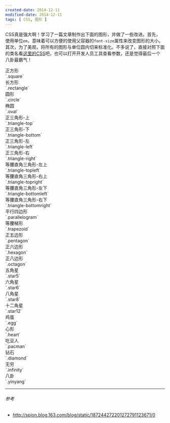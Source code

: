 ```yaml
---
created-date: 2014-12-11
modified-date: 2014-12-11
tags: [ CSS, 图形 ]
---
```


<!-- style>
.square {margin: .146em; width: .707em; height: .707em; background: #2ecc71;}
.rectangle {margin: .238em .075em; width: .850em; height: .525em; background: #2ecc71;}
.circle {width: 1em; height: 1em; border-radius: 50%; background: #e67e22;}
.oval {margin: .191em 0; width: 1em; height: .618em; border-radius: .5em / .309em; background: #e67e22;}
.triangle-top {margin: 0 .067em .25em; width: 0; border-left: .433em solid transparent; border-right: .433em solid transparent; border-bottom: .75em solid #f1c40f;}
.triangle-bottom {margin: .25em .067em 0; width: 0; border-left: .433em solid transparent; border-right: .433em solid transparent; border-top: .75em solid #f1c40f;}
.triangle-left {margin: .067em 0; margin-left: .25em; width: 0; border-top: .433em solid transparent; border-bottom: .433em solid transparent; border-left: .75em solid #f1c40f;}
.triangle-right {margin: .067em 0; margin-right: .25em; width: 0; border-top: .433em solid transparent; border-bottom: .433em solid transparent; border-right: .75em solid #f1c40f;}
.triangle-topleft {margin: .146em; width: 0; border-top: .707em solid #f1c40f; border-right: .707em solid transparent;}
.triangle-topright {margin: .146em; width: 0; border-top: .707em solid #f1c40f; border-left: .707em solid transparent;}
.triangle-bottomleft {margin: .146em; width: 0; border-bottom: .707em solid #f1c40f; border-right: .707em solid transparent;}
.triangle-bottomright {margin: .146em; width: 0; border-bottom: .707em solid #f1c40f; border-left: .707em solid transparent;}
.parallelogram {margin: .25em .211em; width: .578em; height: .5em; -webkit-transform: skew(-30deg); -moz-transform: skew(-30deg); -ms-transform: skew(-30deg); -o-transform: skew(-30deg); transform: skew(-30deg); background: #2ecc71;}
.trapezoid {margin-top: .067em; margin-bottom: .5em; width: .5em; border-left: .25em solid transparent; border-right: .25em solid transparent; border-bottom: .433em solid #2ecc71;}
.pentagon {position: relative; margin: .345em .025em .096em; width: .588em; border-left: .181em solid transparent; border-right: .181em solid transparent; border-top: .559em solid #2ecc71;}
.pentagon:before {content: ''; position: absolute; bottom: .555em; /* .559em */ left: -.181em; width: 0; border-left: .476em solid transparent; border-right: .476em solid transparent; border-bottom: .345em solid #2ecc71;}
.hexagon {position: relative; margin: .25em .067em; width: .866em; height: .5em; background: #2ecc71;}
.hexagon:before, .hexagon:after {content: ''; position: absolute; left: 0; width: 0; border-left: .433em solid transparent; border-right: .433em solid transparent;}
.hexagon:before {top: -.248em; /* -.25em */ border-bottom: .25em solid #2ecc71;}
.hexagon:after {bottom: -.248em; /* -.25em */ border-top: .25em solid #2ecc71;}
.octagon {position: relative; margin: .308em .038em; width: .924em; height: .383em; background: #2ecc71;}
.octagon:before, .octagon:after {content: ''; position: absolute; left: 0; width: .383em; border-left: .271em solid transparent; border-right: .271em solid transparent;}
.octagon:before {top: -.266em; /* -.271em */ border-bottom: .271em solid #2ecc71;}
.octagon:after {bottom: -.266em; /* -.271em */ border-top: .271em solid #2ecc71;}
.star5 {position: relative; margin: .345em .025em .309em; width: 0; border-right: .476em solid transparent; border-left: .476em solid transparent; border-top: .345em solid #9b59b6;}
.star5:before, .star5:after {content: ''; position: absolute; top: -.351em; width: 0; border-right: .476em solid transparent; border-left: .476em solid transparent; border-top: .345em solid #9b59b6;}
.star5:before {left: -.459em; -webkit-transform: rotate(-72deg); -moz-transform: rotate(-72deg); -ms-transform: rotate(-72deg); -o-transform: rotate(-72deg); transform: rotate(-72deg);}
.star5:after {left: -.492em; -webkit-transform: rotate(72deg); -moz-transform: rotate(72deg); -ms-transform: rotate(72deg); -o-transform: rotate(72deg); transform: rotate(72deg);}
.star6 {position: relative; margin: 0 .067em; width: 0; border-left: .433em solid transparent; border-right: .433em solid transparent; border-bottom: .75em solid #9b59b6;}
.star6:after {content: ''; position: absolute; top: .25em; left: -.433em; width: 0; border-left: .433em solid transparent; border-right: .433em solid transparent; border-top: .75em solid #9b59b6;}
.star8 {position: relative; margin: .146em; width: .707em; height: .707em; background: #9b59b6;}
.star8:after {content: ''; position: absolute; left: 0; width: .707em; height: .707em; background: #9b59b6;-webkit-transform: rotate(45deg); -moz-transform: rotate(45deg); -ms-transform: rotate(45deg); -o-transform: rotate(45deg); transform: rotate(45deg);}
.star12 {position: relative; margin: .146em; width: .707em; height: .707em; background: #9b59b6;}
.star12:before, .star12:after {content: ''; position: absolute; left: 0; width: .707em; height: .707em; background: #9b59b6;}
.star12:before {-webkit-transform: rotate(-30deg); -moz-transform: rotate(-30deg); -ms-transform: rotate(-30deg); -o-transform: rotate(-30deg); transform: rotate(-30deg);}
.star12:after {-webkit-transform: rotate(30deg); -moz-transform: rotate(30deg); -ms-transform: rotate(30deg); -o-transform: rotate(30deg); transform: rotate(30deg);}
.egg {margin: 0 .167em; width: 0.667em; height: 1em; background-color: #e74c3c; border-radius: 50% 50% 50% 50% / 60% 60% 40% 40%;}
.heart {position: relative; margin: 0.043em auto 0; width: .561em;}
.heart:before, .heart:after {content: ''; position: absolute; top: 0; left: 0; width: .561em; height: .841em; background: #e74c3c; border-radius: .280em .280em 0 0; -webkit-transform-origin: 50% 66.7%; -moz-transform-origin: 50% 66.7%; -ms-transform-origin: 50% 66.7%; -o-transform-origin: 50% 66.7%; transform-origin: 50% 66.7%;}
.heart:before {-webkit-transform: rotate(-45deg); -moz-transform: rotate(-45deg); -ms-transform: rotate(-45deg); -o-transform: rotate(-45deg); transform: rotate(-45deg);}
.heart:after {-webkit-transform: rotate(45deg); -moz-transform: rotate(45deg); -ms-transform: rotate(45deg); -o-transform: rotate(45deg); transform: rotate(45deg);}
.pacman {width: 0; border-right: .5em solid transparent; border-top: .5em solid #e74c3c;
 border-left: .5em solid #e74c3c; border-bottom: .5em solid #e74c3c; border-radius: .5em;}
.diamond {position: relative; margin-top: .5em; width: 0; border-left: .5em solid transparent; border-right: .5em solid transparent; border-top: .5em solid #34495e;}
.diamond:after {content: ''; position: absolute; top: -.748em; /* -.75em */ left: -.5em; width: .5em; border-left: .25em solid transparent; border-right: .25em solid transparent; border-bottom: .25em solid #34495e;}
.infinity {position: relative; margin: .257em; width: 0;}
.infinity:before, .infinity:after {content: ''; position: absolute; width: .243em; height: .243em; border: .120em solid #34495e;}
.infinity:before {left: -.258em; border-radius: .4em .4em 0 .4em; -webkit-transform: rotate(-45deg); -moz-transform: rotate(-45deg); -ms-transform: rotate(-45deg); -o-transform: rotate(-45deg); transform: rotate(-45deg);}
.infinity:after {left: .258em; border-radius: .4em .4em .4em 0; -webkit-transform: rotate(45deg); -moz-transform: rotate(45deg); -ms-transform: rotate(45deg); -o-transform: rotate(45deg); transform: rotate(45deg);}
.yinyang {position: relative; width: 1em; height: .5em; border-bottom: .5em solid #34495e; border-radius: 100%; background: white; -webkit-animation: rotate 5s linear infinite;}
.yinyang:before, .yinyang:after {content: ''; position: absolute; top: 50%; width: .171em; /* .167em */ height: .167em; border-radius: 50%;}
.yinyang:before {left: 0; background: white; border: .167em solid #34495e;}
.yinyang:after {left: 50%; background: #34495e; border: .167em solid white;}
@keyframes rotate {from {-webkit-transform:rotate(0deg);} to {-webkit-transform:rotate(360deg);}}
@-webkit-keyframes rotate {from {-webkit-transform:rotate(0deg);} to {-webkit-transform:rotate(360deg);}}
@-moz-keyframes rotate {from {-webkit-transform:rotate(0deg);} to {-webkit-transform:rotate(360deg);}}
</style>
<style>
.m-boxes {text-align: center;}
.m-box {box-sizing: content-box; display: inline-block; margin: 20px 30px;}
.m-box .shape {width: 200px; height: 200px; background: #ddd; font-size: 200px; border-radius: 50%; border: 5px solid #eee; margin-bottom: 10px;}
.m-box .text {}
</style -->

CSS真是强大啊！学习了一篇文章制作出下面的图形，并做了一些改进。首先，使用单位`em`，意味着可以方便的使用父容器的`font-size`属性来改变图形的大小。其次，为了美观，将所有的图形与单位圆内切来标准化。不多说了，直接对照下面的类名看[这里的CSS](css/shape.css)吧，也可以打开开发人员工具查看参数，还是觉得最后一个八卦最霸气！

<div class="m-boxes">
    <div class="m-box">
        <div class="shape"><div class="square"></div></div>
        <div class="text">正方形</div>
        <div class="text">`.square`</div>
    </div>
    <div class="m-box">
        <div class="shape"><div class="rectangle"></div></div>
        <div class="text">长方形</div>
        <div class="text">`.rectangle`</div>
    </div>
    <div class="m-box">
        <div class="shape"><div class="circle"></div></div>
        <div class="text">圆形</div>
        <div class="text">`.circle`</div>
    </div>
    <div class="m-box">
        <div class="shape"><div class="oval"></div></div>
        <div class="text">椭圆</div>
        <div class="text">`.oval`</div>
    </div>
    <div class="m-box">
        <div class="shape"><div class="triangle-top"></div></div>
        <div class="text">正三角形-上</div>
        <div class="text">`.triangle-top`</div>
    </div>
    <div class="m-box">
        <div class="shape"><div class="triangle-bottom"></div></div>
        <div class="text">正三角形-下</div>
        <div class="text">`.triangle-bottom`</div>
    </div>
    <div class="m-box">
        <div class="shape"><div class="triangle-left"></div></div>
        <div class="text">正三角形-左</div>
        <div class="text">`.triangle-left`</div>
    </div>
    <div class="m-box">
        <div class="shape"><div class="triangle-right"></div></div>
        <div class="text">正三角形-右</div>
        <div class="text">`.triangle-right`</div>
    </div>
    <div class="m-box">
        <div class="shape"><div class="triangle-topleft"></div></div>
        <div class="text">等腰直角三角形-左上</div>
        <div class="text">`.triangle-topleft`</div>
    </div>
    <div class="m-box">
        <div class="shape"><div class="triangle-topright"></div></div>
        <div class="text">等腰直角三角形-右上</div>
        <div class="text">`.triangle-topright`</div>
    </div>
    <div class="m-box">
        <div class="shape"><div class="triangle-bottomleft"></div></div>
        <div class="text">等腰直角三角形-左下</div>
        <div class="text">`.triangle-bottomleft`</div>
    </div>
    <div class="m-box">
        <div class="shape"><div class="triangle-bottomright"></div></div>
        <div class="text">等腰直角三角形-右下</div>
        <div class="text">`.triangle-bottomright`</div>
    </div>
    <div class="m-box">
        <div class="shape"><div class="parallelogram"></div></div>
        <div class="text">平行四边形</div>
        <div class="text">`.parallelogram`</div>
    </div>
    <div class="m-box">
        <div class="shape"><div class="trapezoid"></div></div>
        <div class="text">等腰梯形</div>
        <div class="text">`.trapezoid`</div>
    </div>
    <div class="m-box">
        <div class="shape"><div class="pentagon"></div></div>
        <div class="text">正五边形</div>
        <div class="text">`.pentagon`</div>
    </div>
    <div class="m-box">
        <div class="shape"><div class="hexagon"></div></div>
        <div class="text">正六边形</div>
        <div class="text">`.hexagon`</div>
    </div>
    <div class="m-box">
        <div class="shape"><div class="octagon"></div></div>
        <div class="text">正八边形</div>
        <div class="text">`.octagon`</div>
    </div>
    <div class="m-box">
        <div class="shape"><div class="star5"></div></div>
        <div class="text">五角星</div>
        <div class="text">`.star5`</div>
    </div>
    <div class="m-box">
        <div class="shape"><div class="star6"></div></div>
        <div class="text">六角星</div>
        <div class="text">`.star6`</div>
    </div>
    <div class="m-box">
        <div class="shape"><div class="star8"></div></div>
        <div class="text">八角星</div>
        <div class="text">`.star8`</div>
    </div>
    <div class="m-box">
        <div class="shape"><div class="star12"></div></div>
        <div class="text">十二角星</div>
        <div class="text">`.star12`</div>
    </div>
    <div class="m-box">
        <div class="shape"><div class="egg"></div></div>
        <div class="text">鸡蛋</div>
        <div class="text">`.egg`</div>
    </div>
    <div class="m-box">
        <div class="shape"><div class="heart"></div></div>
        <div class="text">心形</div>
        <div class="text">`.heart`</div>
    </div>
    <div class="m-box">
        <div class="shape"><div class="pacman"></div></div>
        <div class="text">吃豆人</div>
        <div class="text">`.pacman`</div>
    </div>
    <div class="m-box">
        <div class="shape"><div class="diamond"></div></div>
        <div class="text">钻石</div>
        <div class="text">`.diamond`</div>
    </div>
    <div class="m-box">
        <div class="shape"><div class="infinity"></div></div>
        <div class="text">无穷</div>
        <div class="text">`.infinity`</div>
    </div>
    <div class="m-box">
        <div class="shape"><div class="yinyang"></div></div>
        <div class="text">八卦</div>
        <div class="text">`.yinyang`</div>
    </div>
</div>

------

###### 参考

- http://spion.blog.163.com/blog/static/187244272201272791123671/0
